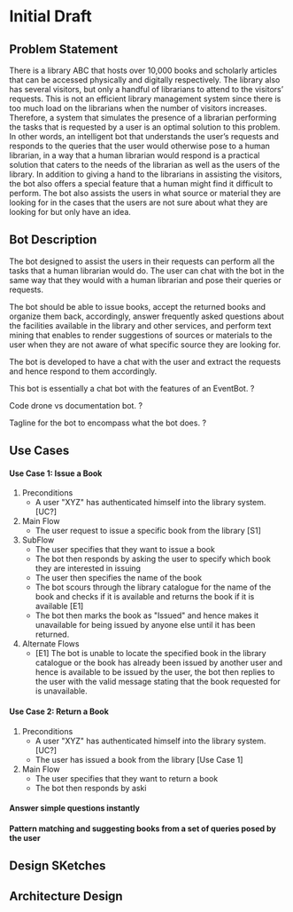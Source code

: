 # Initial Draft 

## Problem Statement 
There is a library ABC that hosts over 10,000 books and scholarly articles that can be accessed physically and digitally respectively. The library also has several visitors, but only a handful of librarians to attend to the visitors’ requests. This is not an efficient library management system since there is too much load on the librarians when the number of visitors increases. Therefore, a system that simulates the presence of a librarian performing the tasks that is requested by a user is an optimal solution to this problem. In other words, an intelligent bot that understands the user’s requests and responds to the queries that the user would otherwise pose to a human librarian, in a way that a human librarian would respond is a practical solution that caters to the needs of the librarian as well as the users of the library. In addition to giving a hand to the librarians in assisting the visitors, the bot also offers a special feature that a human might find it difficult to perform. The bot also assists the users in what source or material they are looking for in the cases that the users are not sure about what they are looking for but only have an idea. 
## Bot Description
The bot designed to assist the users in their requests can perform all the tasks that a human librarian would do. The user can chat with the bot in the same way that they would with a human librarian and pose their queries or requests. 

The bot should be able to issue books, accept the returned books and organize them back, accordingly, answer frequently asked questions about the facilities available in the library and other services, and perform text mining that enables to render suggestions of sources or materials to the user when they are not aware of what specific source they are looking for. 

The bot is developed to have a chat with the user and extract the requests and hence respond to them accordingly. 

This bot is essentially a chat bot with the features of an EventBot. ?

Code drone vs documentation bot. ?

Tagline for the bot to encompass what the bot does. ?

## Use Cases 
#### Use Case 1: Issue a Book 
1. Preconditions 
   - A user "XYZ" has authenticated himself into the library system. [UC?]
2. Main Flow 
   - The user request to issue a specific book from the library [S1]
3. SubFlow 
   - The user specifies that they want to issue a book
   - The bot then responds by asking the user to specify which book they are interested in issuing 
   - The user then specifies the name of the book
   - The bot scours through the library catalogue for the name of the book and checks if it is available and returns the book if it is available [E1]
   - The bot then marks the book as "Issued" and hence makes it unavailable for being issued by anyone else until it has been returned. 
4. Alternate Flows
   - [E1] The bot is unable to locate the specified book in the library catalogue or the book has already been issued by another user and hence is available to be issued by the user,  the bot then replies to the user with the valid message stating that the book requested for is unavailable. 
        
#### Use Case 2: Return a Book 
1. Preconditions 
   - A user "XYZ" has authenticated himself into the library system. [UC?]
   - The user has issued a book from the library [Use Case 1]
2. Main Flow 
   - The user specifies that they want to return a book 
   - The bot then responds by aski
#### Answer simple questions instantly
#### Pattern matching and suggesting books from a set of queries posed by the user 
## Design SKetches 
## Architecture Design 


